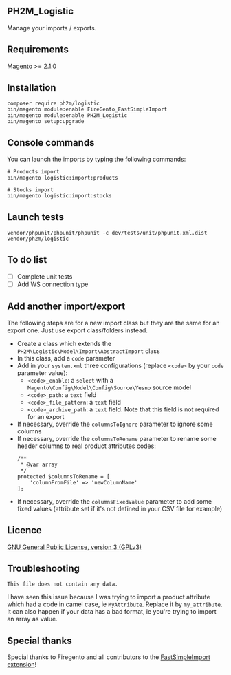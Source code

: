 PH2M_Logistic
-------
Manage your imports / exports.

Requirements
------------
Magento >= 2.1.0

Installation
------------
```
composer require ph2m/logistic
bin/magento module:enable FireGento_FastSimpleImport
bin/magento module:enable PH2M_Logistic
bin/magento setup:upgrade
```

Console commands
----------------
You can launch the imports by typing the following commands:
```
# Products import
bin/magento logistic:import:products

# Stocks import
bin/magento logistic:import:stocks
```

Launch tests
------------
```
vendor/phpunit/phpunit/phpunit -c dev/tests/unit/phpunit.xml.dist vendor/ph2m/logistic
```

To do list
----------
- [ ] Complete unit tests
- [ ] Add WS connection type

Add another import/export
-------------------------
The following steps are for a new import class but they are the same for an export one. Just use export class/folders instead.

- Create a class which extends the `PH2M\Logistic\Model\Import\AbstractImport` class
- In this class, add a `code` parameter
- Add in your `system.xml` three configurations (replace `<code>` by your `code` parameter value):
    - `<code>_enable`: a `select` with a `Magento\Config\Model\Config\Source\Yesno` source model
    - `<code>_path`: a `text` field
    - `<code>_file_pattern`: a `text` field
    - `<code>_archive_path`: a `text` field. Note that this field is not required for an export
- If necessary, override the `columnsToIgnore` parameter to ignore some columns
- If necessary, override the `columnsToRename` parameter to rename some header columns to real product attributes codes:
    ```
    /**
     * @var array
     */
    protected $columnsToRename = [
        'columnFromFile' => 'newColumnName'
    ]; 
    ```
- If necessary, override the `columnsFixedValue` parameter to add some fixed values (attribute set if it's not defined in your CSV file for example)

Licence
-------
[GNU General Public License, version 3 (GPLv3)](http://opensource.org/licenses/gpl-3.0)

Troubleshooting
---------------
```
This file does not contain any data.
```
I have seen this issue because I was trying to import a product attribute which had a code in camel case, ie `MyAttribute`. Replace it by `my_attribute`.
It can also happen if your data has a bad format, ie you're trying to import an array as value.

Special thanks
--------------
Special thanks to Firegento and all contributors to the [FastSimpleImport extension](https://github.com/firegento/FireGento_FastSimpleImport2)!
